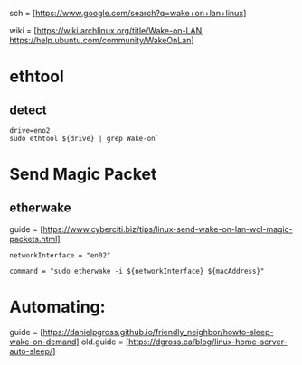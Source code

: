 sch = [https://www.google.com/search?q=wake+on+lan+linux]

wiki = [https://wiki.archlinux.org/title/Wake-on-LAN, https://help.ubuntu.com/community/WakeOnLan]

# ethtool
## detect
```
drive=eno2
sudo ethtool ${drive} | grep Wake-on`
```

# Send Magic Packet
## etherwake
guide = [https://www.cyberciti.biz/tips/linux-send-wake-on-lan-wol-magic-packets.html]
```
networkInterface = "en02"

command = "sudo etherwake -i ${networkInterface} ${macAddress}"
```

# Automating:
guide = [https://danielpgross.github.io/friendly_neighbor/howto-sleep-wake-on-demand]
old.guide = [https://dgross.ca/blog/linux-home-server-auto-sleep/]
